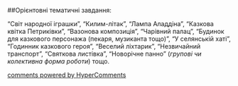 <div id="hypercomments_widget" class="js-hypercomments-widget invisible"></div>

##Орієнтовні тематичні завдання:

“Світ народної іграшки”, “Килим-літак”, “Лампа Аладдіна”, “Казкова квітка Петриківки”, “Вазонова композиція”, “Чарівний палац”, “Будинок для казкового персонажа (пекаря, музиканта тощо)”, “У селянській хаті”, “Годинник казкового героя”, “Веселий ліхтарик”, “Незвичайний транспорт”, “Святкова листівка”, “Новорічне панно” (*групові чи колективна форма роботи*) тощо.


<div class="js-hypercomments-container">
    <a href="http://hypercomments.com" class="hc-link" title="comments widget">comments powered by HyperComments</a>
</div>